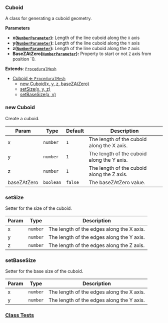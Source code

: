 <a name="Cuboid"></a>

### Cuboid 
A class for generating a cuboid geometry.

**Parameters**
* **x([`NumberParameter`](api/SceneTree/Parameters/NumberParameter.md)):** Length of the line cuboid along the `X` axis
* **y([`NumberParameter`](api/SceneTree/Parameters/NumberParameter.md)):** Length of the line cuboid along the `Y` axis
* **z([`NumberParameter`](api/SceneTree/Parameters/NumberParameter.md)):** Length of the line cuboid along the `Z` axis
* **BaseZAtZero([`NumberParameter`](api/SceneTree/Parameters/NumberParameter.md)):** Property to start or not `Z` axis from position `0.


**Extends**: <code>[ProceduralMesh](api/SceneTree/Geometry/Shapes/ProceduralMesh.md)</code>  

* [Cuboid ⇐ <code>ProceduralMesh</code>](#Cuboid)
    * [new Cuboid(x, y, z, baseZAtZero)](#new-Cuboid)
    * [setSize(x, y, z)](#setSize)
    * [setBaseSize(x, y)](#setBaseSize)

<a name="new_Cuboid_new"></a>

### new Cuboid
Create a cuboid.


| Param | Type | Default | Description |
| --- | --- | --- | --- |
| x | <code>number</code> | <code>1</code> | The length of the cuboid along the X axis. |
| y | <code>number</code> | <code>1</code> | The length of the cuboid along the Y axis. |
| z | <code>number</code> | <code>1</code> | The length of the cuboid along the Z axis. |
| baseZAtZero | <code>boolean</code> | <code>false</code> | The baseZAtZero value. |

<a name="Cuboid+setSize"></a>

### setSize
Setter for the size of the cuboid.



| Param | Type | Description |
| --- | --- | --- |
| x | <code>number</code> | The length of the edges along the X axis. |
| y | <code>number</code> | The length of the edges along the Y axis. |
| z | <code>number</code> | The length of the edges along the Z axis. |

<a name="Cuboid+setBaseSize"></a>

### setBaseSize
Setter for the base size of the cuboid.



| Param | Type | Description |
| --- | --- | --- |
| x | <code>number</code> | The length of the edges along the X axis. |
| y | <code>number</code> | The length of the edges along the Y axis. |



### [Class Tests](api/SceneTree/Geometry/Shapes/Cuboid.test)